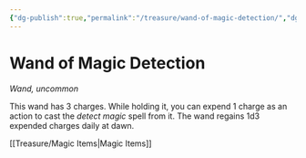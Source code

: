 ```yaml
---
{"dg-publish":true,"permalink":"/treasure/wand-of-magic-detection/","dgHomeLink":false,"dgPassFrontmatter":true}
---
```



# Wand of Magic Detection

*Wand, uncommon*

This wand has 3 charges. While holding it, you can expend 1 charge as an action to cast the *detect magic* spell from it. The wand regains 1d3 expended charges daily at dawn.


[[Treasure/Magic Items|Magic Items]]